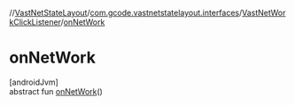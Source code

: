 //[VastNetStateLayout](../../../index.md)/[com.gcode.vastnetstatelayout.interfaces](../index.md)/[VastNetWorkClickListener](index.md)/[onNetWork](on-net-work.md)

# onNetWork

[androidJvm]\
abstract fun [onNetWork](on-net-work.md)()
